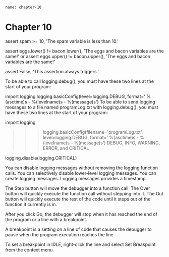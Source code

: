 ```ngMeta
name: chapter-10
```
# Chapter 10
assert spam >= 10, 'The spam variable is less than 10.'

assert eggs.lower() != bacon.lower(), 'The eggs and bacon variables are the same!' or assert eggs.upper() != bacon.upper(), 'The eggs and bacon variables are the same!'

assert False, 'This assertion always triggers.'

To be able to call logging.debug(), you must have these two lines at the start of your program:


import logging
logging.basicConfig(level=logging.DEBUG, format=' %(asctime)s -
%(levelname)s -  %(message)s')
To be able to send logging messages to a file named programLog.txt with logging.debug(), you must have these two lines at the start of your program:


import logging
>>> logging.basicConfig(filename='programLog.txt', level=logging.DEBUG,
format=' %(asctime)s -  %(levelname)s -  %(message)s')
DEBUG, INFO, WARNING, ERROR, and CRITICAL

logging.disable(logging.CRITICAL)

You can disable logging messages without removing the logging function calls. You can selectively disable lower-level logging messages. You can create logging messages. Logging messages provides a timestamp.

The Step button will move the debugger into a function call. The Over button will quickly execute the function call without stepping into it. The Out button will quickly execute the rest of the code until it steps out of the function it currently is in.

After you click Go, the debugger will stop when it has reached the end of the program or a line with a breakpoint.

A breakpoint is a setting on a line of code that causes the debugger to pause when the program execution reaches the line.

To set a breakpoint in IDLE, right-click the line and select Set Breakpoint from the context menu.